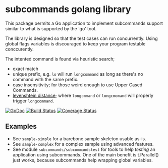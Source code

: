 subcommands golang library
==========================

This package permits a Go application to implement subcommands support
similar to what is supported by the 'go' tool.

The library is designed so that the test cases can run concurrently.
Using global flags variables is discouraged to keep your program testable
conccurently.

The intented command is found via heuristic search;

  - exact match
  - unique prefix, e.g. `lo` will run `longcommand` as long as there's no
    command with the same prefix.
  - case insensitivity; for those weird enough to use Upper Cased Commands.
  - [levenshtein distance](http://en.wikipedia.org/wiki/Levenshtein_distance);
    where `longcmmand` or `longcmomand` will properly trigger `longcommand`.

[![GoDoc](https://godoc.org/github.com/maruel/subcommands?status.svg)](https://godoc.org/github.com/maruel/subcommands)
[![Build Status](https://travis-ci.org/maruel/subcommands.svg?branch=master)](https://travis-ci.org/maruel/subcommands)
[![Coverage Status](https://img.shields.io/coveralls/maruel/subcommands.svg)](https://coveralls.io/r/maruel/subcommands?branch=master)


Examples
--------

  - See `sample-simple` for a barebone sample skeleton usable as-is.
  - See `sample-complex` for a complex sample using advanced features.
  - See module `subcommands/subcommandstest` for tools to help *testing* an
    application using subcommands. One of the main benefit is t.Parallel() just
    works, because subcommands help wrapping global variables.
